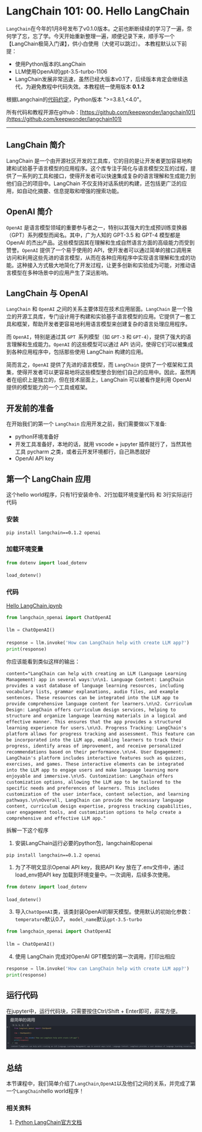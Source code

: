 # LangChain 101: 00. Hello LangChain

`LangChain`在今年的1月8号发布了v0.1.0版本。之前也断断续续的学习了一遍，奈何学了忘，忘了学。今天开始重新整理一遍，顺便记录下来，顺手写一个【LangChain极简入门课】，供小白使用（大佬可以跳过）。
本教程默认以下前提：
- 使用Python版本的LangChain
- LLM使用OpenAI的gpt-3.5-turbo-1106
- LangChain发展非常迅速，虽然已经大版本v0.1了，后续版本肯定会继续迭代，为避免教程中代码失效。本教程统一使用版本 **0.1.2**

根据Langchain的[代码约定](https://github.com/langchain-ai/langchain/blob/v0.1.2/pyproject.toml#L11)，Python版本 ">=3.8.1,<4.0"。

所有代码和教程开源在github：[https://github.com/keepwonder/langchain101](https://github.com/keepwonder/langchain101)

----

## LangChain 简介
LangChain 是一个由开源社区开发的工具库，它的目的是让开发者更加容易地构建和试验基于语言模型的应用程序。这个库专注于简化与语言模型交互的过程，提供了一系列的工具和接口，使得开发者可以快速集成复杂的语言理解和生成能力到他们自己的项目中。LangChain 不仅支持对话系统的构建，还包括更广泛的应用，如自动化摘要、信息提取和增强的搜索功能。


## OpenAI 简介
`OpenAI` 是语言模型领域的重要参与者之一，特别以其强大的生成预训练变换器（GPT）系列模型而闻名。其中，广为人知的 GPT-3.5 和 GPT-4 模型都是 OpenAI 的杰出产品。这些模型因其在理解和生成自然语言方面的高级能力而受到赞誉。`OpenAI` 提供了一个易于使用的 API，使开发者可以通过简单的接口调用来访问和利用这些先进的语言模型，从而在各种应用程序中实现语言理解和生成的功能。这种接入方式极大地简化了开发过程，让更多创新和实验成为可能，对推动语言模型在多种场景中的应用产生了深远影响。

## LangChain 与 OpenAI
`LangChain` 和 `OpenAI` 之间的关系主要体现在技术应用层面。`LangChain` 是一个独立的开源工具库，专门设计用于构建和实验基于语言模型的应用。它提供了一套工具和框架，帮助开发者更容易地利用语言模型来创建复杂的语言处理应用程序。

而 `OpenAI`，特别是通过其 `GPT `系列模型（如 `GPT-3` 和 `GPT-4`），提供了强大的语言理解和生成能力。`OpenAI` 的这些模型可以通过 API 访问，使得它们可以被集成到各种应用程序中，包括那些使用 LangChain 构建的应用。

简而言之，`OpenAI` 提供了先进的语言模型，而 `LangChain` 提供了一个框架和工具集，使得开发者可以更容易地将这些模型整合到他们自己的应用中。因此，虽然两者在组织上是独立的，但在技术层面上，LangChain 可以被看作是利用 OpenAI 提供的模型能力的一个工具或框架。


## 开发前的准备
在开始我们的第一个 `LangChain` 应用开发之前，我们需要做以下准备:

- python环境准备好
- 开发工具准备好，本地的话，就用 vscode + jupyter 插件就行了，当然其他工具 pycharm 之类，或者云开发环境都行，自己熟悉就好
- OpenAI API key

## 第一个 LangChain 应用

这个hello world程序，只有1行安装命令、2行加载环境变量代码 和 3行实际运行代码

### 安装
```shell
pip install langchain==0.1.2 openai
```

### 加载环境变量
```python
from dotenv import load_dotenv

load_dotenv()
```

### 代码
[Hello LangChain.ipynb](./Hello_LangChain.ipynb)
```python
from langchain_openai import ChatOpenAI

llm = ChatOpenAI()

response = llm.invoke('How can LangChain help with create LLM app?')
print(response)
```

你应该能看到类似这样的输出：

```shell
content="LangChain can help with creating an LLM (Language Learning Management) app in several ways:\n\n1. Language Content: LangChain provides a vast database of language learning resources, including vocabulary lists, grammar explanations, audio files, and example sentences. These resources can be integrated into the LLM app to provide comprehensive language content for learners.\n\n2. Curriculum Design: LangChain offers curriculum design services, helping to structure and organize language learning materials in a logical and effective manner. This ensures that the app provides a structured learning experience for users.\n\n3. Progress Tracking: LangChain's platform allows for progress tracking and assessment. This feature can be incorporated into the LLM app, enabling learners to track their progress, identify areas of improvement, and receive personalized recommendations based on their performance.\n\n4. User Engagement: LangChain's platform includes interactive features such as quizzes, exercises, and games. These interactive elements can be integrated into the LLM app to engage users and make language learning more enjoyable and immersive.\n\n5. Customization: LangChain offers customization options, allowing the LLM app to be tailored to the specific needs and preferences of learners. This includes customization of the user interface, content selection, and learning pathways.\n\nOverall, LangChain can provide the necessary language content, curriculum design expertise, progress tracking capabilities, user engagement tools, and customization options to help create a comprehensive and effective LLM app."
```

拆解一下这个程序

1. 安装LangChain运行必要的python包，langchain和openai
```shell
pip install langchain==0.1.2 openai
```

1. 为了不明文显示Openai API key，我把API Key 放在了.env文件中，通过load_env把API key 加载到环境变量中。一次调用，后续多次使用。
```python
from dotenv import load_dotenv

load_dotenv()
```

3. 导入`ChatOpenAI`类，该类封装OpenAI的聊天模型。使用默认的初始化参数：`temperature`默认0.7， `model_name`默认`gpt-3.5-turbo`
```python
from langchain_openai import ChatOpenAI

llm = ChatOpenAI()
```

4. 使用 LangChain 完成对OpenAI GPT模型的第一次调用，打印出相应
```python
response = llm.invoke('How can LangChain help with create LLM app?')
print(response)
```

## 运行代码
在jupyter中，运行代码块，只需要按住Ctrl/Shift + Enter即可，非常方便。
![](./hello_langchain.png)

## 总结
本节课程中，我们简单介绍了`LangChain`,`OpenAI`以及他们之间的关系，并完成了第一个`LangChain`hello world程序！

### 相关资料
1. [Python LangChain官方文档](https://python.langchain.com/docs/get_started/quickstart)